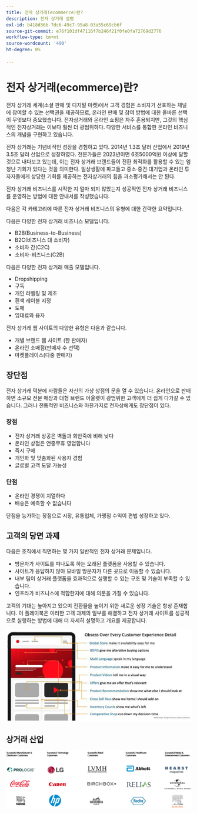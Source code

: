 ```yaml
---
title: 전자 상거래(ecommerce)란?
description: 전자 상거래 설명
exl-id: b418d36b-7dc6-49c7-95a8-03a55c69cb6f
source-git-commit: e76f101df47116f7b246f21f0fe0fa72769d2776
workflow-type: tm+mt
source-wordcount: '490'
ht-degree: 0%

---
```


# 전자 상거래(ecommerce)란?

전자 상거래 세계(소셜 판매 및 디지털 마켓)에서 고객 경험은 소비자가 선호하는 채널에 참여할 수 있는 선택권을 제공하므로, 온라인 판매 및 참여 방법에 대한 올바른 선택이 무엇보다 중요했습니다. 전자상거래와 온라인 쇼핑은 자주 혼용되지만, 그것의 핵심적인 전자상거래는 이보다 훨씬 더 광범위하다. 다양한 서비스를 통합한 온라인 비즈니스의 개념을 구현하고 있습니다.

전자 상거래는 기념비적인 성장을 경험하고 있다. 2014년 1.3조 달러 산업에서 2019년 3.5조 달러 산업으로 성장하였다. 전문가들은 2023년이면 6조5000억원 이상에 달할 것으로 내다보고 있는데, 이는 전자 상거래 브랜드들이 전환 최적화를 활용할 수 있는 엄청난 기회가 있다는 것을 의미한다. 일상생활에 파고들고 중소·중견·대기업과 온라인 투자자들에게 상당한 기회를 제공하는 전자상거래의 힘을 과소평가해서는 안 된다.

전자 상거래 비즈니스를 시작한 지 얼마 되지 않았는지 성공적인 전자 상거래 비즈니스를 운영하는 방법에 대한 안내서를 작성했습니다.

다음은 각 카테고리에 따른 전자 상거래 비즈니스의 유형에 대한 간략한 요약입니다.

다음은 다양한 전자 상거래 비즈니스 모델입니다.

- B2B(Business-to-Business)
- B2C(비즈니스 대 소비자)
- 소비자 간(C2C)
- 소비자-비즈니스(C2B)

다음은 다양한 전자 상거래 매출 모델입니다.

- Dropshipping
- 구독
- 개인 라벨링 및 제조
- 흰색 레이블 지정
- 도매
- 임대료와 융자

전자 상거래 웹 사이트의 다양한 유형은 다음과 같습니다.

- 개별 브랜드 웹 사이트 (한 판매자)
- 온라인 소매점(판매자 수 선택)
- 마켓플레이스(다중 판매자)

## 장단점

전자 상거래 덕분에 사람들은 자신의 가상 상점의 문을 열 수 있습니다. 온라인으로 판매하면 소규모 전문 매장과 대형 브랜드 아울렛이 광범위한 고객에게 더 쉽게 다가갈 수 있습니다. 그러나 전통적인 비즈니스와 마찬가지로 전자상에게도 장단점이 있다.

### 장점

- 전자 상거래 상공은 벽돌과 회반죽에 비해 낮다
- 온라인 상점은 연중무휴 영업합니다
- 즉시 구매
- 개인화 및 맞춤화된 사용자 경험
- 글로벌 고객 도달 가능성

### 단점

- 온라인 경쟁이 치열하다
- 배송은 예측할 수 없습니다

단점을 능가하는 장점으로 시장, 유통업체, 가맹점 수익이 편법 성장하고 있다.

## 고객의 당면 과제

다음은 조직에서 직면하는 몇 가지 일반적인 전자 상거래 문제입니다.

- 방문자가 사이트를 떠나도록 하는 오래된 플랫폼을 사용할 수 있습니다.
- 사이트가 응답하지 않아 모바일 방문자가 다른 곳으로 이동할 수 있습니다.
- 내부 팀이 상거래 플랫폼을 효과적으로 실행할 수 있는 구조 및 기술이 부족할 수 있습니다.
- 인프라가 비즈니스에 적합한지에 대해 의문을 가질 수 있습니다.

고객의 기대는 높아지고 있으며 전환율을 높이기 위한 새로운 성장 기술은 항상 존재합니다. 이 플레이북은 이러한 고객 과제의 일부를 해결하고 전자 상거래 사이트를 성공적으로 실행하는 방법에 대해 더 자세히 설명하고 개요를 제공합니다.

![상거래 기술의 가치](../../assets/playbooks/commerce-tech.png)

## 상거래 산업

![상거래 기술의 가치](../../assets/playbooks/commerce-industries.png)
